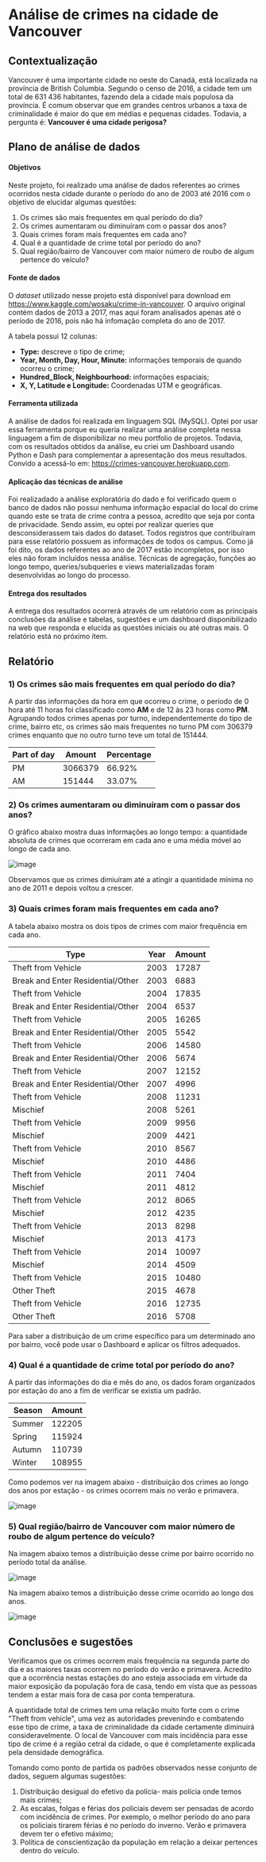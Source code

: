 # Análise de crimes na cidade de Vancouver



## Contextualização

Vancouver é uma importante cidade no oeste do Canadá, está localizada na província de British Columbia. Segundo o censo de 2016, a cidade tem um total de 631 436 habitantes, fazendo dela a cidade mais populosa da província. É comum observar que em grandes centros urbanos a taxa de criminalidade é maior do que em médias e pequenas cidades. Todavia, a pergunta é: **Vancouver é uma cidade perigosa?** 

## Plano de análise de dados
#### Objetivos

Neste projeto, foi realizado uma análise de dados referentes ao crimes ocorridos nesta cidade durante o período do ano de 2003 até 2016 com o objetivo de elucidar algumas questões:
1. Os crimes são mais frequentes em qual período do dia?
2. Os crimes aumentaram ou diminuíram com o passar dos anos?
3. Quais crimes foram mais frequentes em cada ano?
4. Qual é a quantidade de crime total por período do ano?
5. Qual região/bairro de Vancouver com maior número de roubo de algum pertence do veículo?

#### Fonte de dados

O *dataset* utilizado nesse projeto está disponível para download em https://www.kaggle.com/wosaku/crime-in-vancouver. O arquivo original contém dados de 2013 a 2017, mas aqui foram analisados apenas até o período de 2016, pois não há infomação completa do ano de 2017.

A tabela possui 12 colunas:
- **Type:** descreve o tipo de crime;
- **Year, Month, Day, Hour, Minute:** informações temporais de quando ocorreu o crime;
- **Hundred_Block, Neighbourhood:** informações espaciais;
- **X, Y, Latitude e Longitude:** Coordenadas UTM e geográficas.


#### Ferramenta utilizada

A análise de dados foi realizada em linguagem SQL (MySQL). Optei por usar essa ferramenta porque eu queria realizar uma análise completa nessa linguagem a fim de disponibilizar no meu portfolio de projetos. Todavia, com os resultados obtidos da análise, eu criei um Dashboard usando Python e Dash para complementar a apresentação dos meus resultados. Convido a acessá-lo em: https://crimes-vancouver.herokuapp.com. 


#### Aplicação das técnicas de análise

Foi realizadado a análise exploratória do dado e foi verificado quem o banco de dados não possui nenhuma informação espacial do local do crime quando este se trata de crime contra a pessoa, acredito que seja por conta de privacidade. Sendo assim, eu optei por realizar queries que desconsiderassem tais dados do dataset. Todos registros que contribuíram para esse relatório possuem as informações de todos os campus.  Como já foi dito, os dados referentes ao ano de 2017 estão incompletos, por isso eles não foram incluídos nessa análise. Técnicas de agregação, funções ao longo tempo, queries/subqueries e views materializadas foram desenvolvidas ao longo do processo. 

#### Entrega dos resultados

A entrega dos resultados ocorrerá através de um relatório com as principais conclusões da análise e tabelas, sugestões e um dashboard disponibilizado na web que responda e elucida as questões iniciais ou até outras mais. O relatório está no próximo ítem.


## Relatório

### 1) Os crimes são mais frequentes em qual período do dia?

A partir das informações da hora em que ocorreu o crime, o período de 0 hora até 11 horas foi classificado como **AM** e de 12 às 23 horas como **PM**. Agrupando todos crimes apenas por turno, independentemente do tipo de crime, bairro etc, os crimes são mais frequentes no turno PM com 306379 crimes enquanto que no outro turno teve um total de 151444.

| Part of day | Amount  | Percentage |
| ----------- | ------- | ---------  |
|     PM      | 3066379 |   66.92%   |
|     AM      | 151444  |   33.07%   |


### 2) Os crimes aumentaram ou diminuíram com o passar dos anos?

O gráfico abaixo mostra duas informações ao longo tempo: a quantidade absoluta de crimes que ocorreram em cada ano e uma média móvel ao longo de cada ano.

![image](https://user-images.githubusercontent.com/45640708/158600160-0537d32d-df13-4053-98e0-be12950996f0.png)

Observamos que os crimes dimiuíram até a atingir a quantidade mínima no ano de 2011 e depois voltou a crescer. 

### 3) Quais crimes foram mais frequentes em cada ano?

A tabela abaixo mostra os dois tipos de crimes com maior frequência em cada ano.

|        Type | Year    |  Amount    |
| ----------- | ------- | ---------  |
|  Theft from Vehicle     | 2003   |  17287   |
| Break and Enter Residential/Other    | 2003    | 6883 | 
 | Theft from Vehicle    | 2004    | 17835 | 
 | Break and Enter Residential/Other    | 2004    | 6537 | 
 | Theft from Vehicle    | 2005    | 16265 | 
 | Break and Enter Residential/Other    | 2005    | 5542 | 
 | Theft from Vehicle    | 2006    | 14580 | 
 | Break and Enter Residential/Other    | 2006    | 5674 | 
 | Theft from Vehicle    | 2007    | 12152 | 
 | Break and Enter Residential/Other    | 2007    | 4996 | 
 | Theft from Vehicle    | 2008    | 11231 | 
 | Mischief    | 2008    | 5261 | 
 | Theft from Vehicle    | 2009    | 9956 | 
 | Mischief    | 2009    | 4421 | 
 | Theft from Vehicle    | 2010    | 8567 | 
 | Mischief    | 2010    | 4486 | 
 | Theft from Vehicle    | 2011    | 7404 | 
 | Mischief    | 2011    | 4812 | 
 | Theft from Vehicle    | 2012    | 8065 | 
 | Mischief    | 2012    | 4235 | 
 | Theft from Vehicle    | 2013    | 8298 | 
 | Mischief    | 2013    | 4173 | 
 | Theft from Vehicle    | 2014    | 10097 | 
 | Mischief    | 2014    | 4509 | 
 | Theft from Vehicle    | 2015    | 10480 | 
 | Other Theft    | 2015    | 4678 | 
 | Theft from Vehicle    | 2016    | 12735 | 
 | Other Theft    | 2016    | 5708 | 


Para saber a distribuição de um crime específico para um determinado ano por bairro, você pode usar o Dashboard e aplicar os filtros adequados.

### 4) Qual é a quantidade de crime total por período do ano?

A partir das informações do dia e mês do ano, os dados foram organizados por estação do ano a fim de verificar se existia um padrão. 


|   Season |   Amount    |
| ----------- |  ---------  |
  | Summer  | 122205  | 
  | Spring  | 115924  | 
  | Autumn  | 110739  | 
  | Winter  | 108955  | 
  
  Como podemos ver na imagem abaixo - distribuição dos crimes ao longo dos anos por estação - os crimes ocorrem mais no verão e primavera.
  
  ![image](https://user-images.githubusercontent.com/45640708/158611950-0a2ba34a-bb87-4824-8e17-dce5ff55357a.png)

  
 ### 5) Qual região/bairro de Vancouver com maior número de roubo de algum pertence do veículo?

Na imagem abaixo temos a distribuição desse crime por bairro ocorrido no período total da análise.

![image](https://user-images.githubusercontent.com/45640708/158615534-ad151792-4cfe-4f4c-a0dd-f402e7ffcb6f.png)

Na imagem abaixo temos a distribuição desse crime ocorrido ao longo dos anos.

![image](https://user-images.githubusercontent.com/45640708/158615780-7e7e86ee-a631-4cbf-8204-8871bc705deb.png)


## Conclusões e sugestões

Verificamos que os crimes ocorrem mais frequência na segunda parte do dia e as maiores taxas ocorrem no período do verão e primavera. Acredito que a ocorrência nestas estações do ano esteja associada em virtude da maior exposição da população fora de casa, tendo em vista que as pessoas tendem a estar mais fora de casa por conta temperatura. 

A quantidade total de crimes tem uma relação muito forte com o crime "Theft from vehicle", uma vez as autoridades prevenindo e combatendo esse tipo de crime, a taxa de criminalidade da cidade certamente diminuirá consideravelmente. O local de Vancouver com mais incidência para esse tipo de crime é a região cetral da cidade, o que é completamente explicada pela densidade demográfica. 

Tomando como ponto de partida os padrões observados nesse conjunto de dados, seguem algumas sugestões:
1. Distribuição desigual do efetivo da polícia- mais polícia onde temos mais crimes;
2. As escalas, folgas e férias dos policiais devem ser pensadas de acordo com incidência de crimes. Por exemplo, o melhor período do ano para os policiais tirarem férias é no período do inverno. Verão e primavera devem ter o efetivo máximo;
3. Política de conscientização da população em relação a deixar pertences dentro do veículo.


